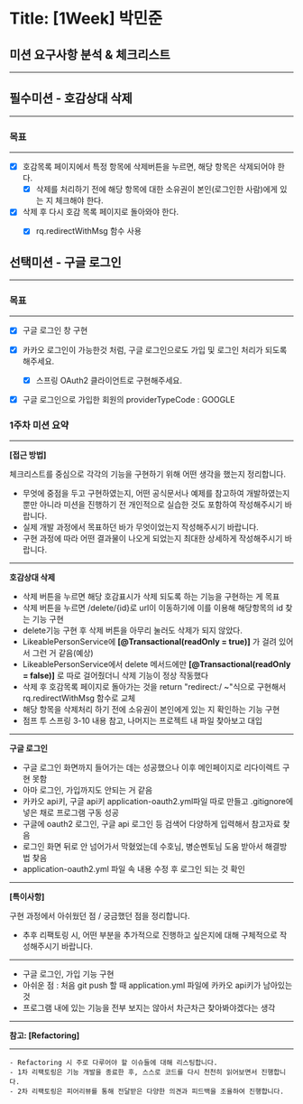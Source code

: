 # Title: [1Week] 박민준

## 미션 요구사항 분석 & 체크리스트

---

## 필수미션 - 호감상대 삭제

---
### 목표

---
- [X] 호감목록 페이지에서 특정 항목에 삭제버튼을 누르면, 해당 항목은 삭제되어야 한다.
  - [x] 삭제를 처리하기 전에 해당 항목에 대한 소유권이 본인(로그인한 사람)에게 있는 지 체크해야 한다.
- [X] 삭제 후 다시 호감 목록 페이지로 돌아와야 한다.
  - [X] rq.redirectWithMsg 함수 사용


## 선택미션 - 구글 로그인

---
### 목표

---
- [x] 구글 로그인 창 구현
- [x] 카카오 로그인이 가능한것 처럼, 구글 로그인으로도 가입 및 로그인 처리가 되도록 해주세요.
  - [x] 스프링 OAuth2 클라이언트로 구현해주세요.
- [x] 구글 로그인으로 가입한 회원의 providerTypeCode : GOOGLE


### 1주차 미션 요약

---

**[접근 방법]**

체크리스트를 중심으로 각각의 기능을 구현하기 위해 어떤 생각을 했는지 정리합니다.

- 무엇에 중점을 두고 구현하였는지, 어떤 공식문서나 예제를 참고하여 개발하였는지 뿐만 아니라 미션을 진행하기 전 개인적으로 실습한 것도 포함하여 작성해주시기 바랍니다.
- 실제 개발 과정에서 목표하던 바가 무엇이었는지 작성해주시기 바랍니다.
- 구현 과정에 따라 어떤 결과물이 나오게 되었는지 최대한 상세하게 작성해주시기 바랍니다.
---
**호감상대 삭제**
- 삭제 버튼을 누르면 해당 호감표시가 삭제 되도록 하는 기능을 구현하는 게 목표 
- 삭제 버튼을 누르면 /delete/{id}로 url이 이동하기에 이를 이용해 해당항목의 id 찾는 기능 구현
- delete기능 구현 후 삭제 버튼을 아무리 눌러도 삭제가 되지 않았다.
- LikeablePersonService에 **[@Transactional(readOnly = true)]** 가 걸려 있어서 그런 거 같음(예상) 
- LikeablePersonService에서 delete 메서드에만 **[@Transactional(readOnly = false)]** 로 따로 걸어줬더니 삭제 기능이 정상 작동했다
- 삭제 후 호감목록 페이지로 돌아가는 것을 return "redirect:/ ~"식으로 구현해서 rq.redirectWithMsg 함수로 교체
- 해당 항목을 삭제처리 하기 전에 소유권이 본인에게 있는 지 확인하는 기능 구현
- 점프 투 스프링 3-10 내용 참고, 나머지는 프로젝트 내 파일 찾아보고 대입
---
**구글 로그인**
- 구글 로그인 화면까지 들어가는 데는 성공했으나 이후 메인페이지로 리다이렉트 구현 못함
- 아마 로그인, 가입까지도 안되는 거 같음
- 카카오 api키, 구글 api키 application-oauth2.yml파일 따로 만들고 .gitignore에 넣은 채로 프로그램 구동 성공
- 구글에 oauth2 로그인, 구글 api 로그인 등 검색어 다양하게 입력해서 참고자료 찾음
- 로그인 화면 뒤로 안 넘어가서 막혔었는데 수호님, 병순멘토님 도움 받아서 해결방법 찾음
- application-oauth2.yml 파일 속 내용 수정 후 로그인 되는 것 확인
---
**[특이사항]**

구현 과정에서 아쉬웠던 점 / 궁금했던 점을 정리합니다.

- 추후 리팩토링 시, 어떤 부분을 추가적으로 진행하고 싶은지에 대해 구체적으로 작성해주시기 바랍니다.
---
- 구글 로그인, 가입 기능 구현
- 아쉬운 점 : 처음 git push 할 때 application.yml 파일에 카카오 api키가 남아있는 것
- 프로그램 내에 있는 기능을 전부 보지는 않아서 차근차근 찾아봐야겠다는 생각
---
  **참고: [Refactoring]**

---
    - Refactoring 시 주로 다루어야 할 이슈들에 대해 리스팅합니다.
    - 1차 리팩토링은 기능 개발을 종료한 후, 스스로 코드를 다시 천천히 읽어보면서 진행합니다.
    - 2차 리팩토링은 피어리뷰를 통해 전달받은 다양한 의견과 피드백을 조율하여 진행합니다.